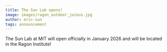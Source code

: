 ```yaml
---
title: The Sun Lab opens!
image: images/ragon_outdoor_joinus.jpg
author: eric-sun
tags: announcement
---
```


The Sun Lab at MIT will open officially in January 2026 and will be located in the Ragon Institute!
